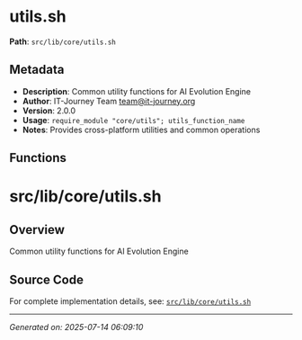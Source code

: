 # utils.sh

**Path**: `src/lib/core/utils.sh`

## Metadata

- **Description**: Common utility functions for AI Evolution Engine
- **Author**: IT-Journey Team <team@it-journey.org>
- **Version**: 2.0.0
- **Usage**: `require_module "core/utils"; utils_function_name`
- **Notes**: Provides cross-platform utilities and common operations

## Functions

# src/lib/core/utils.sh

## Overview

Common utility functions for AI Evolution Engine


## Source Code

For complete implementation details, see: [`src/lib/core/utils.sh`](../../src/lib/core/utils.sh)

---
*Generated on: 2025-07-14 06:09:10*
